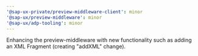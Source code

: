 ```yaml
---
'@sap-ux-private/preview-middleware-client': minor
'@sap-ux/preview-middleware': minor
'@sap-ux/adp-tooling': minor
---
```


Enhancing the preview-middleware with new functionality such as adding an XML Fragment (creating "addXML" change).
